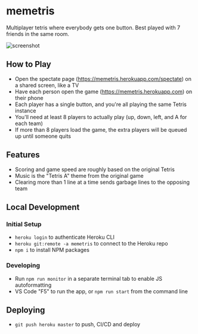 # memetris

Multiplayer tetris where everybody gets one button. Best played with 7 friends in the same room.

![screenshot](https://github.com/paulvirag/memetris/blob/master/public/images/screenshot.png?raw=true)

## How to Play

- Open the spectate page (https://memetris.herokuapp.com/spectate) on a shared screen, like a TV
- Have each person open the game (https://memetris.herokuapp.com) on their phone
- Each player has a single button, and you're all playing the same Tetris instance
- You'll need at least 8 players to actually play (up, down, left, and A for each team)
- If more than 8 players load the game, the extra players will be queued up until someone quits

## Features

- Scoring and game speed are roughly based on the original Tetris
- Music is the "Tetris A" theme from the original game
- Clearing more than 1 line at a time sends garbage lines to the opposing team

## Local Development
### Initial Setup
- `heroku login` to authenticate Heroku CLI
- `heroku git:remote -a memetris` to connect to the Heroku repo
- `npm i` to install NPM packages

### Developing
- Run `npm run monitor` in a separate terminal tab to enable JS autoformatting
- VS Code "F5" to run the app, or `npm run start` from the command line

## Deploying
- `git push heroku master` to push, CI/CD and deploy
